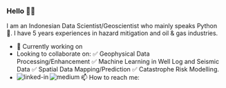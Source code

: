 ### Hello 👋👋
I am an Indonesian Data Scientist/Geoscientist who mainly speaks Python :snake:. I have 5 years experiences in hazard mitigation and oil & gas industries.
- 🔭 Currently working on 
- Looking to collaborate on:
  :white_check_mark: Geophysical Data Processing/Enhancement
  :white_check_mark: Machine Learning in Well Log and Seismic Data
  :white_check_mark: Spatial Data Mapping/Prediction
  :white_check_mark: Catastrophe Risk Modelling.
- 📫 How to reach me:
[<img align="left" alt="linked-in" src="https://img.shields.io/badge/linkedin-%230077B5.svg?&style=for-the-badge&logo=linkedin&logoColor=white" />](https://www.linkedin.com/in/mordekhai/)
[<img align="left" alt="medium" src="https://img.shields.io/badge/medium-%2312100E.svg?&style=for-the-badge&logo=medium&logoColor=white" />](https://medium.com/@dekha51)

<!--
**dekha51/dekha51** is a ✨ _special_ ✨ repository because its `README.md` (this file) appears on your GitHub profile.

Here are some ideas to get you started:

- 🔭 I’m currently working on ...
- 🌱 I’m currently learning ...
- 👯 I’m looking to collaborate on ...
- 🤔 I’m looking for help with ...
- 💬 Ask me about ...
- 📫 How to reach me: ...
- 😄 Pronouns: ...
- ⚡ Fun fact: ...
-->

